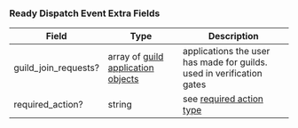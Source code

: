 ### Ready Dispatch Event Extra Fields

| Field                | Type                                                                                 | Description                                                           |
| ---------------------|--------------------------------------------------------------------------------------|-----------------------------------------------------------------------|
| guild_join_requests? | array of [guild application objects](./member_verification#guild-application-object) | applications the user has made for guilds. used in verification gates |
| required_action?     | string                                                                               | see [required action type](#required-action-type)                     |
